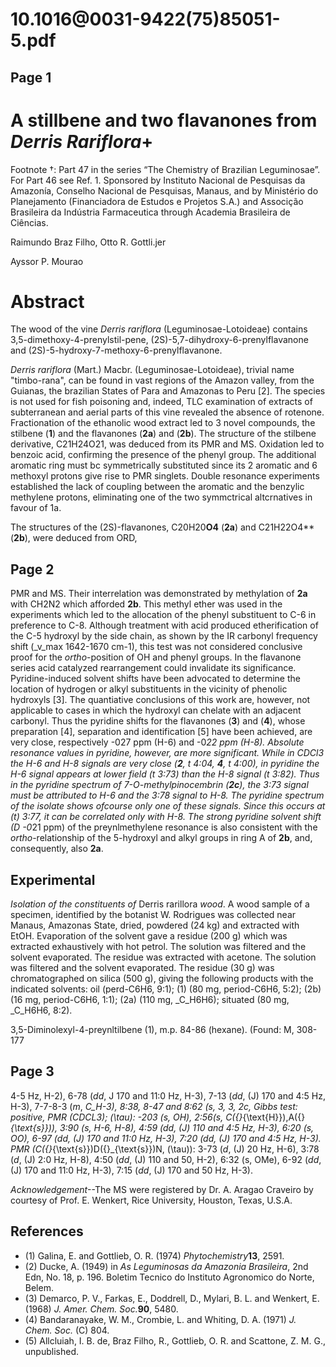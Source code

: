 # 10.1016@0031-9422(75)85051-5.pdf

## Page 1



# A stillbene and two flavanones from _Derris_ _Rariflora_+
Footnote †: Part 47 in the series “The Chemistry of Brazilian Leguminosae”. For Part 46 see Ref. 1. Sponsored by Instituto Nacional de Pesquisas da Amazonía, Conselho Nacional de Pesquisas, Manaus, and by Ministério do Planejamento (Financiadora de Estudos e Projetos S.A.) and Associção Brasileira da Indústria Farmaceutica through Academia Brasileira de Ciências.

Raimundo Braz Filho, Otto R. Gottli.jer

Ayssor P. Mourao

# Abstract

The wood of the vine _Derris_ _rariflora_ (Leguminosae-Lotoideae) contains 3,5-dimethoxy-4-prenylstil-pene, (2S)-5,7-dihydroxy-6-prenylflavanone and (2S)-5-hydroxy-7-methoxy-6-prenylflavanone.

_Derris_ _rariflora_ (Mart.) Macbr. (Leguminosae-Lotoideae), trivial name "timbo-rana", can be found in vast regions of the Amazon valley, from the Guianas, the brazilian States of Para and Amazonas to Peru [2]. The species is not used for fish poisoning and, indeed, TLC examination of extracts of subterranean and aerial parts of this vine revealed the absence of rotenone. Fractionation of the ethanolic wood extract led to 3 novel compounds, the stilbene (**1**) and the flavanones (**2a**) and (**2b**). The structure of the stilbene derivative, C21H24O21, was deduced from its PMR and MS. Oxidation led to benzoic acid, confirming the presence of the phenyl group. The additional aromatic ring must bc symmetrically substituted since its 2 aromatic and 6 methoxyl protons give rise to PMR singlets. Double resonance experiments established the lack of coupling between the aromatic and the benzylic methylene protons, eliminating one of the two symmctrical altcrnatives in favour of 1a.

The structures of the (2S)-flavanones, C20H20**O4** (**2a**) and C21H22O4** (**2b**), were deduced from ORD,

## Page 2

PMR and MS. Their interrelation was demonstrated by methylation of **2a** with CH2N2 which afforded **2b**. This methyl ether was used in the experiments which led to the allocation of the phenyl substituent to C-6 in preference to C-8. Although treatment with acid produced etherification of the C-5 hydroxyl by the side chain, as shown by the IR carbonyl frequency shift (_v_max 1642-1670 cm-1), this test was not considered conclusive proof for the _ortho_-position of OH and phenyl groups. In the flavanone series acid catalyzed rearrangement could invalidate its significance. Pyridine-induced solvent shifts have been advocated to determine the location of hydrogen or alkyl substituents in the vicinity of phenolic hydroxyls [3]. The quantiative conclusions of this work are, however, not applicable to cases in which the hydroxyl can chelate with an adjacent carbonyl. Thus the pyridine shifts for the flavanones (**3**) and (**4**), whose preparation [4], separation and identification [5] have been achieved, are very close, respectively -027 ppm (H-6) and -0*22 ppm (H-8). Absolute resonance values in pyridine, however, are more significant. While in CDCl3 the H-6 and H-8 signals are very close (**2**, t 4:04, **4**, t 4:00), in pyridine the H-6 signal appears at lower field (_t_ 3:73) than the H-8 signal (_t_ 3:82). Thus in the pyridine spectrum of 7-_O_-methylpinocembrin (**2c**), the 3:73 signal must be attributed to H-6 and the 3:78 signal to H-8. The pyridine spectrum of the isolate shows ofcourse only one of these signals. Since this occurs at \(t\) 3:77, it can be correlated only with H-8. The strong pyridine solvent shift (D -0*21 ppm) of the preynlmethylene resonance is also consistent with the _ortho_-relationship of the 5-hydroxyl and alkyl groups in ring A of **2b**, and, consequently, also **2a**.

## Experimental

_Isolation of the constituents of_ Derris rarillora _wood_. A wood sample of a specimen, identified by the botanist W. Rodrigues was collected near Manaus, Amazonas State, dried, powdered (24 kg) and extracted with EtOH. Evaporation of the solvent gave a residue (200 g) which was extracted exhaustively with hot petrol. The solution was filtered and the solvent evaporated. The residue was extracted with acetone. The solution was filtered and the solvent evaporated. The residue (30 g) was chromatographed on silica (500 g), giving the following products with the indicated solvents: oil (perd-C6H6, 9:1); (1) (80 mg, period-C6H6, 5:2); (2b) (16 mg, period-C6H6, 1:1); (2a) (110 mg, _C_H6H6); situated (80 mg, _C_H6H6, 8:2).

3,5-Diminolexyl-4-preynltilbene (1), m.p. 84-86 (hexane). (Found: M, 308-177

## Page 3

4-5 Hz, H-2), 6-78 (_dd_, J 170 and 11:0 Hz, H-3), 7-13 (_dd_, \(J\) 170 and 4:5 Hz, H-3), 7-7-8-3 (_m_, _C_H-3), 8:38, 8-47 and 8:62 (s, 3, 3, 2c, Gibbs test: positive, PMR (CDCL3); \(\tau\): -203 (s, OH), 2:56(s, C\({}_{\text{H}}\),A\({}_{\text{s}}\)), 3:90 (s, H-6, H-8), 4:59 (_dd_, \(J\) 110 and 4:5 Hz, H-3), 6:20 (s, OO), 6-97 (_dd_, \(J\) 170 and 11:0 Hz, H-3), 7:20 (_dd_, \(J\) 170 and 4:5 Hz, H-3). PMR (C\({}_{\text{s}}\)D\({}_{\text{s}}\)N, \(\tau\)): 3-73 (_d_, \(J\) 20 Hz, H-6), 3:78 (_d_, \(J\) 2:0 Hz, H-8), 4:50 (_dd_, \(J\) 110 and 50, H-2), 6:32 (s, OMe), 6-92 (_dd_, \(J\) 170 and 11:0 Hz, H-3), 7:15 (_dd_, \(J\) 170 and 50 Hz, H-3).

_Acknowledgement_--The MS were registered by Dr. A. Aragao Craveiro by courtesy of Prof. E. Wenkert, Rice University, Houston, Texas, U.S.A.

## References

* (1) Galina, E. and Gottlieb, O. R. (1974) _Phytochemistry_**13**, 2591.
* (2) Ducke, A. (1949) in _As Leguminosas da Amazonia Brasileira_, 2nd Edn, No. 18, p. 196. Boletim Tecnico do Instituto Agronomico do Norte, Belem.
* (3) Demarco, P. V., Farkas, E., Doddrell, D., Mylari, B. L. and Wenkert, E. (1968) _J. Amer. Chem. Soc._**90**, 5480.
* (4) Bandaranayake, W. M., Crombie, L. and Whiting, D. A. (1971) _J. Chem. Soc._ (C) 804.
* (5) Allcluiah, I. B. de, Braz Filho, R., Gottlieb, O. R. and Scattone, Z. M. G., unpublished.



